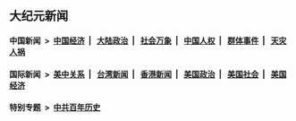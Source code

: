 ## 大纪元新闻

#### 中国新闻 &nbsp;>&nbsp; [中国经济](indexes/ncid283/README.md?10261645) &nbsp;| &nbsp; [大陆政治](indexes/ncid277/README.md?10261645) &nbsp;| &nbsp; [社会万象](indexes/ncid282/README.md?10261645) &nbsp;| &nbsp; [中国人权](indexes/ncid278/README.md?10261645) &nbsp;| &nbsp; [群体事件](indexes/ncid279/README.md?10261645) &nbsp;| &nbsp; [天灾人祸](indexes/ncid280/README.md?10261645)

#### 国际新闻 &nbsp;>&nbsp; [美中关系](indexes/nf1412576/README.md?10261645) &nbsp;| &nbsp; [台湾新闻](indexes/ncid1349361/README.md?10261645) &nbsp;| &nbsp; [香港新闻](indexes/ncid1349362/README.md?10261645) &nbsp;| &nbsp; [美国政治](indexes/ncid1078159/README.md?10261645) &nbsp;| &nbsp; [美国社会](indexes/ncid1078160/README.md?10261645) &nbsp;| &nbsp; [美国经济](indexes/ncid1078158/README.md?10261645)

#### 特别专题 &nbsp;>&nbsp; [中共百年历史](https://github.com/epoch-news/epoch-special/blob/master/README.md?10261645)  
